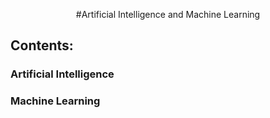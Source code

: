 <p align="center">
  #Artificial Intelligence and Machine Learning
</p>



## Contents:
### Artificial Intelligence
### Machine Learning

